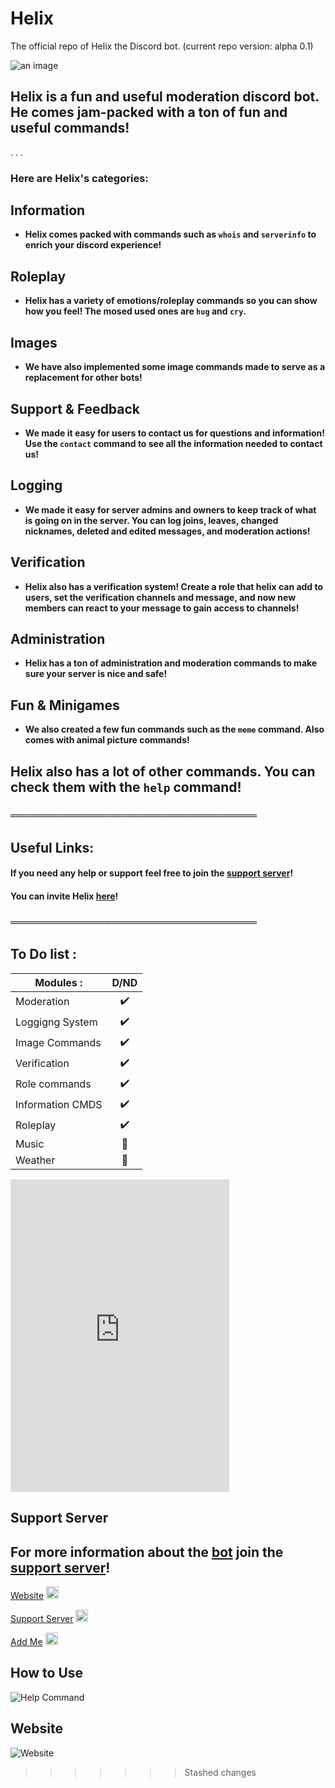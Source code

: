 # Helix
The official repo of Helix the Discord bot. (current repo version: alpha 0.1)

![an image](https://media.discordapp.net/attachments/771476325356797963/788160344522620958/helixbanner.png "HelixTheBot")

## Helix is a fun and useful moderation discord bot. He comes jam-packed with a ton of fun and useful commands!
.
.
.
### Here are Helix's categories:

## Information
* **Helix comes packed with commands such as `whois` and `serverinfo` to enrich your discord experience!** 

## Roleplay
* **Helix has a variety of emotions/roleplay commands so you can show how you feel! The mosed used ones are `hug` and `cry`.**

## Images
* **We have also implemented some image commands made to serve as a replacement for other bots!**

## Support & Feedback
* **We made it easy for users to contact us for questions and information! Use the `contact` command to see all the information needed to contact us!**

## Logging
* **We made it easy for server admins and owners to keep track of what is going on in the server. You can log joins, leaves, changed nicknames, deleted and edited messages, and moderation actions!**

## Verification
* **Helix also has a verification system! Create a role that helix can add to users, set the verification channels and message, and now new members can react to your message to gain access to channels!**

## Administration
* **Helix has a ton of administration and moderation commands to make sure your server is nice and safe!**

## Fun & Minigames
* **We also created a few fun commands such as the `meme` command. Also comes with animal picture commands!**
## Helix also has a lot of other commands. You can check them with the __`help`__ command!


### ══════════════════════════════════


## Useful Links:

#### If you need any help or support feel free to join the [support server](https://discord.gg/GapmaCt)!
#### You can invite Helix [here](https://discord.com/oauth2/authorize?client_id=723697439638290482&scope=bot&permissions=481684598)!

### ══════════════════════════════════
## To Do list : 
|Modules :| D/ND|
| ------------- |:-------------:|
|Moderation|✔️|
|Loggigng System|✔️|
|Image Commands|✔️|
|Verification|✔️|
|Role commands|✔️|
|Information CMDS|✔️|
|Roleplay|✔️|
|Music|🔳|
|Weather |🔳|

<iframe src="https://ptb.discord.com/widget?id=747111170531393679&theme=dark" width="350" height="500" allowtransparency="true" frameborder="0" sandbox="allow-popups allow-popups-to-escape-sandbox allow-same-origin allow-scripts"></iframe>

## Support Server

## For more information about the [bot](https://discord.com/oauth2/authorize?client_id=723697439638290482&scope=bot&permissions=481684598) join the [support server](https://discord.gg/GapmaCt)!

[Website](https://crumberry.github.io/helixio/) <img src="https://media.discordapp.net/attachments/850437588195999766/851617384976089138/98a55025fe82d92bb090008b0185c90b.webp" alt="alt text" width="20" height="20">    

[Support Server](https://discord.gg/qBJkncfjKx) <img src="https://media.discordapp.net/attachments/850437588195999766/851617384976089138/98a55025fe82d92bb090008b0185c90b.webp" alt="alt text" width="20" height="20">   
 
[Add Me](https://discord.com/oauth2/authorize?scope=bot&client_id=723697439638290482&scope=bot&permissions=481684598) <img src="https://media.discordapp.net/attachments/850437588195999766/851617384976089138/98a55025fe82d92bb090008b0185c90b.webp" alt="alt text" width="20" height="20">
## How to Use

![Help Command](https://media.discordapp.net/attachments/850437588195999766/851616755462045716/unknown.png?width=500&height=657)

## Website
![Website](https://media.discordapp.net/attachments/850437588195999766/851619941589450804/unknown.png?width=1260&height=581) 
>>>>>>> Stashed changes
